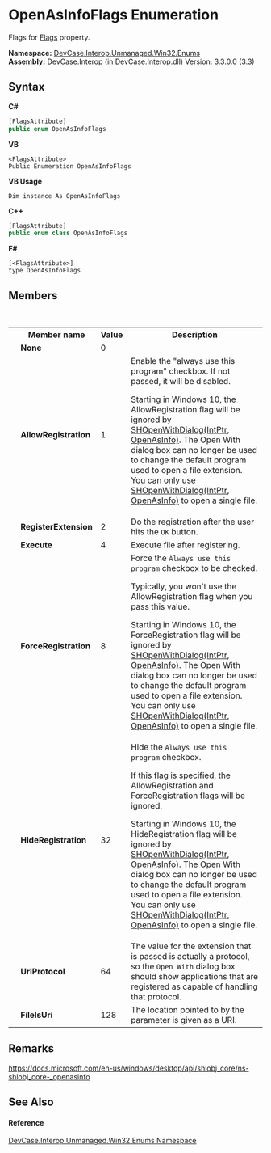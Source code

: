 # OpenAsInfoFlags Enumeration
 

Flags for <a href="F_DevCase_Interop_Unmanaged_Win32_Structures_OpenAsInfo_Flags">Flags</a> property.

**Namespace:**&nbsp;<a href="N_DevCase_Interop_Unmanaged_Win32_Enums">DevCase.Interop.Unmanaged.Win32.Enums</a><br />**Assembly:**&nbsp;DevCase.Interop (in DevCase.Interop.dll) Version: 3.3.0.0 (3.3)

## Syntax

**C#**<br />
``` C#
[FlagsAttribute]
public enum OpenAsInfoFlags
```

**VB**<br />
``` VB
<FlagsAttribute>
Public Enumeration OpenAsInfoFlags
```

**VB Usage**<br />
``` VB Usage
Dim instance As OpenAsInfoFlags
```

**C++**<br />
``` C++
[FlagsAttribute]
public enum class OpenAsInfoFlags
```

**F#**<br />
``` F#
[<FlagsAttribute>]
type OpenAsInfoFlags
```


## Members
&nbsp;<table><tr><th></th><th>Member name</th><th>Value</th><th>Description</th></tr><tr><td /><td target="F:DevCase.Interop.Unmanaged.Win32.Enums.OpenAsInfoFlags.None">**None**</td><td>0</td><td /></tr><tr><td /><td target="F:DevCase.Interop.Unmanaged.Win32.Enums.OpenAsInfoFlags.AllowRegistration">**AllowRegistration**</td><td>1</td><td>Enable the "always use this program" checkbox. If not passed, it will be disabled. 

 Starting in Windows 10, the AllowRegistration flag will be ignored by <a href="M_DevCase_Interop_Unmanaged_Win32_NativeMethods_SHOpenWithDialog">SHOpenWithDialog(IntPtr, OpenAsInfo)</a>. The Open With dialog box can no longer be used to change the default program used to open a file extension. You can only use <a href="M_DevCase_Interop_Unmanaged_Win32_NativeMethods_SHOpenWithDialog">SHOpenWithDialog(IntPtr, OpenAsInfo)</a> to open a single file.</td></tr><tr><td /><td target="F:DevCase.Interop.Unmanaged.Win32.Enums.OpenAsInfoFlags.RegisterExtension">**RegisterExtension**</td><td>2</td><td>Do the registration after the user hits the `OK` button.</td></tr><tr><td /><td target="F:DevCase.Interop.Unmanaged.Win32.Enums.OpenAsInfoFlags.Execute">**Execute**</td><td>4</td><td>Execute file after registering.</td></tr><tr><td /><td target="F:DevCase.Interop.Unmanaged.Win32.Enums.OpenAsInfoFlags.ForceRegistration">**ForceRegistration**</td><td>8</td><td>Force the `Always use this program` checkbox to be checked. 

 Typically, you won't use the AllowRegistration flag when you pass this value. 

 Starting in Windows 10, the ForceRegistration flag will be ignored by <a href="M_DevCase_Interop_Unmanaged_Win32_NativeMethods_SHOpenWithDialog">SHOpenWithDialog(IntPtr, OpenAsInfo)</a>. The Open With dialog box can no longer be used to change the default program used to open a file extension. You can only use <a href="M_DevCase_Interop_Unmanaged_Win32_NativeMethods_SHOpenWithDialog">SHOpenWithDialog(IntPtr, OpenAsInfo)</a> to open a single file.</td></tr><tr><td /><td target="F:DevCase.Interop.Unmanaged.Win32.Enums.OpenAsInfoFlags.HideRegistration">**HideRegistration**</td><td>32</td><td>Hide the `Always use this program` checkbox. 

 If this flag is specified, the AllowRegistration and ForceRegistration flags will be ignored. 

 Starting in Windows 10, the HideRegistration flag will be ignored by <a href="M_DevCase_Interop_Unmanaged_Win32_NativeMethods_SHOpenWithDialog">SHOpenWithDialog(IntPtr, OpenAsInfo)</a>. The Open With dialog box can no longer be used to change the default program used to open a file extension. You can only use <a href="M_DevCase_Interop_Unmanaged_Win32_NativeMethods_SHOpenWithDialog">SHOpenWithDialog(IntPtr, OpenAsInfo)</a> to open a single file.</td></tr><tr><td /><td target="F:DevCase.Interop.Unmanaged.Win32.Enums.OpenAsInfoFlags.UrlProtocol">**UrlProtocol**</td><td>64</td><td>The value for the extension that is passed is actually a protocol, so the `Open With` dialog box should show applications that are registered as capable of handling that protocol.</td></tr><tr><td /><td target="F:DevCase.Interop.Unmanaged.Win32.Enums.OpenAsInfoFlags.FileIsUri">**FileIsUri**</td><td>128</td><td>The location pointed to by the parameter is given as a URI.</td></tr></table>

## Remarks
<a href="https://docs.microsoft.com/en-us/windows/desktop/api/shlobj_core/ns-shlobj_core-_openasinfo" target="_blank">https://docs.microsoft.com/en-us/windows/desktop/api/shlobj_core/ns-shlobj_core-_openasinfo</a>

## See Also


#### Reference
<a href="N_DevCase_Interop_Unmanaged_Win32_Enums">DevCase.Interop.Unmanaged.Win32.Enums Namespace</a><br />